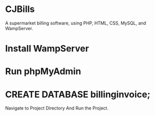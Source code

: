 # CJBills
A supermarket billing software, using PHP, HTML, CSS, MySQL, and WampServer.

# Install WampServer
# Run phpMyAdmin
# CREATE DATABASE billinginvoice;

Navigate to Project Directory And Run the Project.
